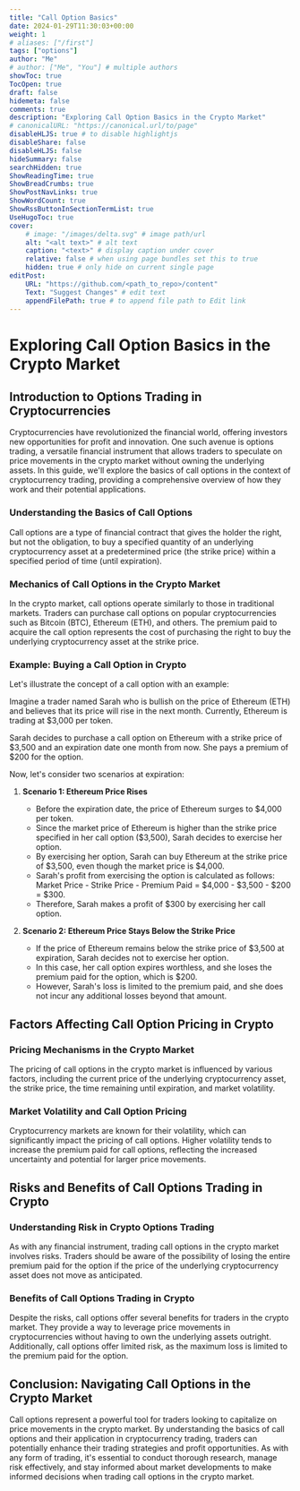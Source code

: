 ```yaml
---
title: "Call Option Basics"
date: 2024-01-29T11:30:03+00:00
weight: 1
# aliases: ["/first"]
tags: ["options"]
author: "Me"
# author: ["Me", "You"] # multiple authors
showToc: true
TocOpen: true
draft: false
hidemeta: false
comments: true
description: "Exploring Call Option Basics in the Crypto Market"
# canonicalURL: "https://canonical.url/to/page"
disableHLJS: true # to disable highlightjs
disableShare: false
disableHLJS: false
hideSummary: false
searchHidden: true
ShowReadingTime: true
ShowBreadCrumbs: true
ShowPostNavLinks: true
ShowWordCount: true
ShowRssButtonInSectionTermList: true
UseHugoToc: true
cover:
    # image: "/images/delta.svg" # image path/url
    alt: "<alt text>" # alt text
    caption: "<text>" # display caption under cover
    relative: false # when using page bundles set this to true
    hidden: true # only hide on current single page
editPost:
    URL: "https://github.com/<path_to_repo>/content"
    Text: "Suggest Changes" # edit text
    appendFilePath: true # to append file path to Edit link
---
```


# Exploring Call Option Basics in the Crypto Market

## Introduction to Options Trading in Cryptocurrencies

Cryptocurrencies have revolutionized the financial world, offering investors new opportunities for profit and innovation. One such avenue is options trading, a versatile financial instrument that allows traders to speculate on price movements in the crypto market without owning the underlying assets. In this guide, we'll explore the basics of call options in the context of cryptocurrency trading, providing a comprehensive overview of how they work and their potential applications.

### Understanding the Basics of Call Options

Call options are a type of financial contract that gives the holder the right, but not the obligation, to buy a specified quantity of an underlying cryptocurrency asset at a predetermined price (the strike price) within a specified period of time (until expiration). 

### Mechanics of Call Options in the Crypto Market

In the crypto market, call options operate similarly to those in traditional markets. Traders can purchase call options on popular cryptocurrencies such as Bitcoin (BTC), Ethereum (ETH), and others. The premium paid to acquire the call option represents the cost of purchasing the right to buy the underlying cryptocurrency asset at the strike price.

### Example: Buying a Call Option in Crypto

Let's illustrate the concept of a call option with an example:

Imagine a trader named Sarah who is bullish on the price of Ethereum (ETH) and believes that its price will rise in the next month. Currently, Ethereum is trading at $3,000 per token.

Sarah decides to purchase a call option on Ethereum with a strike price of $3,500 and an expiration date one month from now. She pays a premium of $200 for the option.

Now, let's consider two scenarios at expiration:

1. **Scenario 1: Ethereum Price Rises**
   - Before the expiration date, the price of Ethereum surges to $4,000 per token.
   - Since the market price of Ethereum is higher than the strike price specified in her call option ($3,500), Sarah decides to exercise her option.
   - By exercising her option, Sarah can buy Ethereum at the strike price of $3,500, even though the market price is $4,000.
   - Sarah's profit from exercising the option is calculated as follows: Market Price - Strike Price - Premium Paid = $4,000 - $3,500 - $200 = $300.
   - Therefore, Sarah makes a profit of $300 by exercising her call option.

2. **Scenario 2: Ethereum Price Stays Below the Strike Price**
   - If the price of Ethereum remains below the strike price of $3,500 at expiration, Sarah decides not to exercise her option.
   - In this case, her call option expires worthless, and she loses the premium paid for the option, which is $200.
   - However, Sarah's loss is limited to the premium paid, and she does not incur any additional losses beyond that amount.

## Factors Affecting Call Option Pricing in Crypto

### Pricing Mechanisms in the Crypto Market

The pricing of call options in the crypto market is influenced by various factors, including the current price of the underlying cryptocurrency asset, the strike price, the time remaining until expiration, and market volatility. 

### Market Volatility and Call Option Pricing

Cryptocurrency markets are known for their volatility, which can significantly impact the pricing of call options. Higher volatility tends to increase the premium paid for call options, reflecting the increased uncertainty and potential for larger price movements.

## Risks and Benefits of Call Options Trading in Crypto

### Understanding Risk in Crypto Options Trading

As with any financial instrument, trading call options in the crypto market involves risks. Traders should be aware of the possibility of losing the entire premium paid for the option if the price of the underlying cryptocurrency asset does not move as anticipated.

### Benefits of Call Options Trading in Crypto

Despite the risks, call options offer several benefits for traders in the crypto market. They provide a way to leverage price movements in cryptocurrencies without having to own the underlying assets outright. Additionally, call options offer limited risk, as the maximum loss is limited to the premium paid for the option.

## Conclusion: Navigating Call Options in the Crypto Market

Call options represent a powerful tool for traders looking to capitalize on price movements in the crypto market. By understanding the basics of call options and their application in cryptocurrency trading, traders can potentially enhance their trading strategies and profit opportunities. As with any form of trading, it's essential to conduct thorough research, manage risk effectively, and stay informed about market developments to make informed decisions when trading call options in the crypto market.
